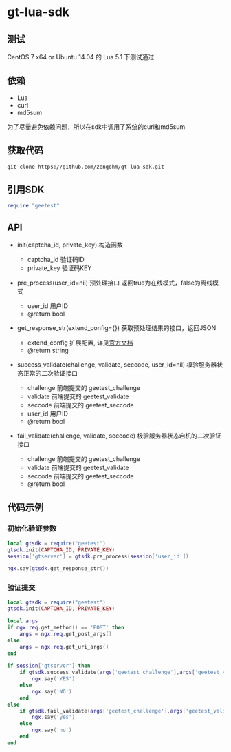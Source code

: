 # gt-lua-sdk

## 测试
CentOS 7 x64 or Ubuntu 14.04 的 Lua 5.1 下测试通过

## 依赖
* Lua
* curl
* md5sum

为了尽量避免依赖问题，所以在sdk中调用了系统的curl和md5sum


## 获取代码

```shell
git clone https://github.com/zengohm/gt-lua-sdk.git
```

## 引用SDK
```lua
require "geetest"
```

## API
* init(captcha_id, private_key) 构造函数
    - captcha_id  验证码ID
    - private_key 验证码KEY

* pre_process(user_id=nil) 预处理接口 返回true为在线模式，false为离线模式
    - user_id 用户ID
    - @return bool

* get_response_str(extend_config={}) 获取预处理结果的接口，返回JSON
    - extend_config 扩展配置, 详见[官方文档](http://www.geetest.com/install/sections/idx-client-sdk.html#config-para)
    - @return string
    
* success_validate(challenge, validate, seccode, user_id=nil) 极验服务器状态正常的二次验证接口
    - challenge  前端提交的 geetest_challenge
    - validate  前端提交的 geetest_validate
    - seccode  前端提交的 geetest_seccode
    - user_id	用户ID
    - @return bool

* fail_validate(challenge, validate, seccode) 极验服务器状态宕机的二次验证接口
    - challenge  前端提交的 geetest_challenge
    - validate  前端提交的 geetest_validate
    - seccode  前端提交的 geetest_seccode
    - @return bool

    
## 代码示例

### 初始化验证参数
```lua
local gtsdk = require("geetest")
gtsdk.init(CAPTCHA_ID, PRIVATE_KEY)
session['gtserver'] = gtsdk.pre_process(session['user_id'])

ngx.say(gtsdk.get_response_str())

```

### 验证提交
```lua
local gtsdk = require("geetest")
gtsdk.init(CAPTCHA_ID, PRIVATE_KEY)

local args
if ngx.req.get_method() == 'POST' then
    args = ngx.req.get_post_args()
else
    args = ngx.req.get_uri_args()
end
        
if session['gtserver'] then
    if gtsdk.success_validate(args['geetest_challenge'],args['geetest_validate'],args['geetest_seccode'], session['user_id']) then
        ngx.say('YES')
    else
        ngx.say('NO')
    end
else
    if gtsdk.fail_validate(args['geetest_challenge'],args['geetest_validate'],args['geetest_seccode']) then
        ngx.say('yes')
    else
        ngx.say('no')
    end
end
```